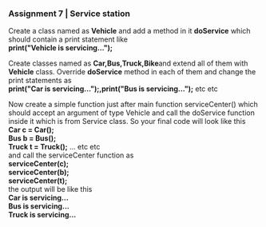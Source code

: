 ### Assignment 7 | Service station

Create a class named as **Vehicle** and add a method in it **doService** which should contain a print statement like\
**print("Vehicle is servicing...");**

Create classes named as **Car,Bus,Truck,Bike**and extend all of them with **Vehicle** class. Override **doService** method in each of them and change the print statements as\
**print("Car is servicing...");,print("Bus is servicing...");** etc etc

Now create a simple function just after main function serviceCenter() which should accept an argument of type Vehicle and call the doService function inside it which is from Service class.
So your final code will look like this\
**Car c = Car();**\
**Bus b = Bus();**\
**Truck t = Truck();** ... etc etc\
and call the serviceCenter function as\
**serviceCenter(c);**\
**serviceCenter(b);**\
**serviceCenter(t);**\
the output will be like this\
**Car is servicing...**\
**Bus is servicing...**\
**Truck is servicing...**  

 
